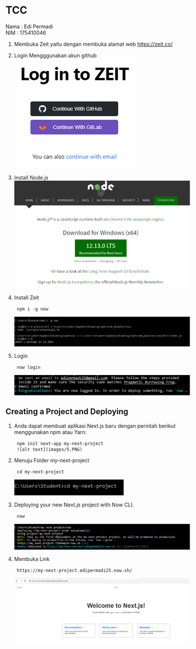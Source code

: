 
# TCC
Nama : Edi Permadi  
NIM  : 175410046 



1. Membuka Zeit yaitu dengan membuka alamat web https://zeit.co/
2. Login Mengggunakan akun github  
    ![alt text](images/1.PNG)
3. Install Node.js  
    ![alt text](images/2.PNG)

4. Install Zeit  

        npm i -g now
    ![alt text](images/3.PNG)

5. Login 

        now login
    ![alt text](images/4.PNG)

## Creating a Project and Deploying
1. Anda dapat membuat aplikasi Next.js baru dengan perintah berikut menggunakan npm atau Yarn:

        npm init next-app my-next-project
        ![alt text](images/5.PNG)

2. Menuju Folder my-next-project

        cd my-next-project
    ![alt text](images/6.PNG)
3. Deploying your new Next.js project with Now CLI.

        now
    ![alt text](images/7.PNG)

4. Membuka Link

        https://my-next-project.edipermadi25.now.sh/ 

    ![alt text](images/8.PNG)